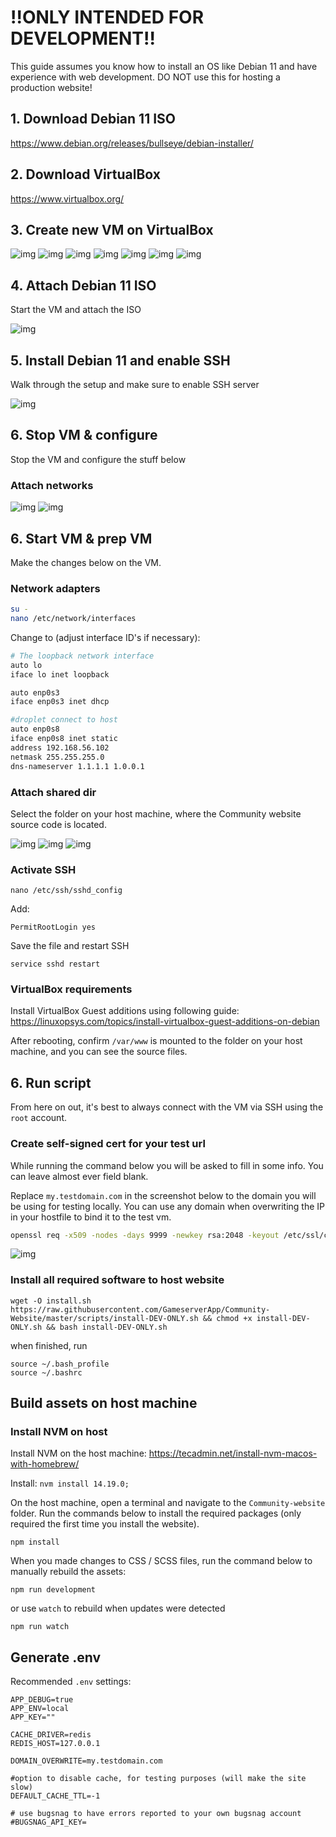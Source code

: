 # !!ONLY INTENDED FOR DEVELOPMENT!!

This guide assumes you know how to install an OS like Debian 11 and have experience with web development. DO NOT use this for hosting a production website!

## 1. Download Debian 11 ISO
https://www.debian.org/releases/bullseye/debian-installer/

## 2. Download VirtualBox
https://www.virtualbox.org/

## 3. Create new VM on VirtualBox

![img](./img/create-vm-1.jpg)
![img](./img/create-vm-2.jpg)
![img](./img/create-vm-3.jpg)
![img](./img/create-vm-4.jpg)
![img](./img/create-vm-5.jpg)
![img](./img/create-vm-6.jpg)
![img](./img/create-vm-7.jpg)

## 4. Attach Debian 11 ISO
Start the VM and attach the ISO

![img](./img/attach-iso.png)

## 5. Install Debian 11 and enable SSH
Walk through the setup and make sure to enable SSH server

![img](./img/install-debian.png)

## 6. Stop VM & configure
Stop the VM and configure the stuff below

### Attach networks
![img](./img/network-1.png)
![img](./img/network-2.png)

## 6. Start VM & prep VM
Make the changes below on the VM.

### Network adapters
```bash
su -
nano /etc/network/interfaces
```

Change to (adjust interface ID's if necessary):
```bash
# The loopback network interface
auto lo
iface lo inet loopback

auto enp0s3
iface enp0s3 inet dhcp

#droplet connect to host
auto enp0s8
iface enp0s8 inet static
address 192.168.56.102
netmask 255.255.255.0
dns-nameserver 1.1.1.1 1.0.0.1
```


### Attach shared dir
Select the folder on your host machine, where the Community website source code is located.

![img](./img/shared-folder-1.jpg)
![img](./img/shared-folder-2.jpg)
![img](./img/shared-folder-2.png)

### Activate SSH
```composer log
nano /etc/ssh/sshd_config
```

Add:
```composer log
PermitRootLogin yes
```

Save the file and restart SSH
```composer log
service sshd restart
```


### VirtualBox requirements
Install VirtualBox Guest additions using following guide:
https://linuxopsys.com/topics/install-virtualbox-guest-additions-on-debian

After rebooting, confirm `/var/www` is mounted to the folder on your host machine, and you can see the source files.

## 6. Run script
From here on out, it's best to always connect with the VM via SSH using the `root` account.

### Create self-signed cert for your test url

While running the command below you will be asked to fill in some info. You can leave almost ever field blank.

Replace `my.testdomain.com` in the screenshot below to the domain you will be using for testing locally.
You can use any domain when overwriting the IP in your hostfile to bind it to the test vm.

```bash
openssl req -x509 -nodes -days 9999 -newkey rsa:2048 -keyout /etc/ssl/certs/selfsigned.crt -out /etc/ssl/certs/selfsigned.crt
```

![img](./img/generate-ssl.png)

### Install all required software to host website
```
wget -O install.sh https://raw.githubusercontent.com/GameserverApp/Community-Website/master/scripts/install-DEV-ONLY.sh && chmod +x install-DEV-ONLY.sh && bash install-DEV-ONLY.sh
```

when finished, run 
```
source ~/.bash_profile
source ~/.bashrc
```

## Build assets on host machine

### Install NVM on host
Install NVM on the host machine: https://tecadmin.net/install-nvm-macos-with-homebrew/

Install: `nvm install 14.19.0;`

On the host machine, open a terminal and navigate to the `Community-website` folder. Run the commands below to install the required packages (only required the first time you install the website).

```composer log
npm install
```

When you made changes to CSS / SCSS files, run the command below to manually rebuild the assets:
```composer log
npm run development
```

or use `watch` to rebuild when updates were detected

```composer log
npm run watch
```

## Generate .env

Recommended `.env` settings:
```composer log
APP_DEBUG=true
APP_ENV=local
APP_KEY=""

CACHE_DRIVER=redis
REDIS_HOST=127.0.0.1

DOMAIN_OVERWRITE=my.testdomain.com

#option to disable cache, for testing purposes (will make the site slow)
DEFAULT_CACHE_TTL=-1

# use bugsnag to have errors reported to your own bugsnag account
#BUGSNAG_API_KEY=
```